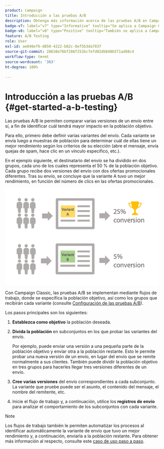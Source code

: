 ```yaml
---
product: campaign
title: Introducción a las pruebas A/B
description: Obtenga más información acerca de las pruebas A/B en Campaign
badge-v7: label="v7" type="Informative" tooltip="Se aplica a Campaign Classic v7"
badge-v8: label="v8" type="Positive" tooltip="También se aplica a Campaign v8"
feature: A/B Testing
role: User
exl-id: ae046ef6-d850-4222-b82c-8ef5b3da7037
source-git-commit: 28638e76bf286f253bc7efd02db848b571ad88c4
workflow-type: tm+mt
source-wordcount: '363'
ht-degree: 100%

---
```


# Introducción a las pruebas A/B {#get-started-a-b-testing}


Las pruebas A/B le permiten comparar varias versiones de un envío entre sí, a fin de identificar cuál tendrá mayor impacto en la población objetivo.

Para ello, primero debe definir varias variantes del envío. Cada variante se envía luego a muestras de población para determinar cuál de ellas tiene un mejor rendimiento según los criterios de su elección (abre el mensaje, envía quejas de spam, hace clic en un vínculo específico, etc.).

En el ejemplo siguiente, el destinatario del envío se ha dividido en dos grupos, cada uno de los cuales representa el 50 % de la población objetivo. Cada grupo recibe dos versiones del envío con dos ofertas promocionales diferentes. Tras su envío, se concluye que la variante A tuvo un mejor rendimiento, en función del número de clics en las ofertas promocionales.

![](assets/a-b-testing-schema.png)

Con Campaign Classic, las pruebas A/B se implementan mediante flujos de trabajo, donde se especifica la población objetivo, así como los grupos que recibirán cada variante (consulte [Configuración de las pruebas A/B](configuring-a-b-testing.md)).

Los pasos principales son los siguientes:

1. **Establezca como objetivo** la población deseada.
1. **Divida la población** en subconjuntos en los que probar las variantes del envío.

   Por ejemplo, puede enviar una versión a una pequeña parte de la población objetivo y enviar otra a la población restante. Esto le permite probar una nueva versión de un envío, en lugar del envío que se remite normalmente a sus clientes. También puede dividir la población objetivo en tres grupos para hacerles llegar tres versiones diferentes de un envío.

1. **Cree varias versiones** del envío correspondientes a cada subconjunto. La variante que pruebe puede ser el asunto, el contenido del mensaje, el nombre del remitente, etc.
1. Inicie el flujo de trabajo y, a continuación, utilice los **registros de envío** para analizar el comportamiento de los subconjuntos con cada variante.

>[!NOTE]
>
>Los flujos de trabajo también le permiten automatizar los procesos al identificar automáticamente la variante de envío que tuvo un mejor rendimiento y, a continuación, enviarla a la población restante. Para obtener más información al respecto, consulte este [caso de uso paso a paso](a-b-testing-use-case.md).

